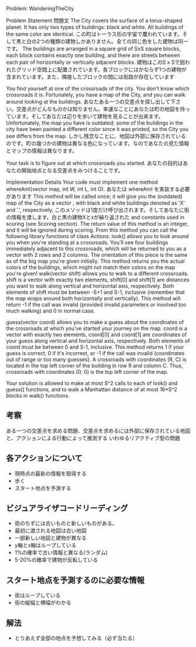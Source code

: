 Problem: WanderingTheCity

Problem Statement
問題文
The City covers the surface of a torus-shaped planet. It has only two types of buildings: black and white. All buildings of the same color are identical.
この町はトーラス形の宇宙で覆われています。そして黒と白の2つの種類の建物しかありません。全ての同じ色をした建物は同一です。
The buildings are arranged in a square grid of SxS square blocks, each block contains exactly one building, and there are streets between each pair of horizontally or vertically adjacent blocks.
建物はこのS x Sで囲われたグリッド空間上に配置されています。各ブロックにはかならず1つの建物が含まれています。また、隣接したブロックの間には街路が存在しています

You find yourself at one of the crossroads of the city. You don't know which crossroads it is. Fortunately, you have a map of the City, and you can walk around looking at the buildings.
あなたある一つの交差点を探し出して下さい。交差点がどんなものかは知りません。幸運なことにあなたは町の地図を持っています。そしてあなたは辺りを歩いて建物を見ることが出来ます。
Unfortunately, the map you have is outdated; some of the buildings in the city have been painted a different color since it was printed, so the City you see differs from the map.
しかし残念なことに、地図は外部に保存されているのです。町の幾つかの建物は異なる色になっています。なのであなたの見た情報とマップの情報は異なります。

Your task is to figure out at which crossroads you started.
あなたの目的はあなたの開始地点となる交差点をみつけることです。

Implementation Details
Your code must implement one method whereAmI(vector <string> map, int W, int L, int G).
あなたは whereAmI を実装する必要があります
This method will be called once; it will give you the (outdated) map of the City as a vector <string>, with black and white buildings denoted as 'X' and '.', respectively,
このメソッドは1度だけ呼び出されます。そしてあなたに街の情報を渡します。白と黒の建物Xとxが繰り返された
and constants used in scoring (see Scoring section). The return value of this method is an integer, and it will be ignored during scoring. From this method you can call the following library functions of class Actions:
look() allows you to look around you when you're standing at a crossroads.
You'll see four buildings immediately adjacent to this crossroads, which will be returned to you as a vector <string> with 2 rows and 2 columns. The orientation of this piece is the same as of the big map you're given initially. This method returns you the actual colors of the buildings, which might not match their colors on the map you're given!
walk(vector <int> shift) allows you to walk to a different crossroads. shift is a vector <int> with exactly two elements, shift[0] and shift[1] are distances you want to walk along vertical and horizontal axis, respectively. Both elements of shift must be between -S+1 and S-1, inclusive (remember that the map wraps around both horizontally and vertically). This method will return -1 if the call was invalid (provided invalid parameters or involved too much walking) and 0 in normal case.

guess(vector <int> coord) allows you to make a guess about the coordinates of the crossroads at which you've started your journey on the map.
coord is a vector <int> with exactly two elements, coord[0] and coord[1] are coordinates of your guess along vertical and horizontal axis, respectively.
Both elements of coord must be between 0 and S-1, inclusive. This method returns 1 if your guess is correct, 0 if it's incorrest, or -1 if the call was invalid (coordinates out of range or too many guesses).
A crossroads with coordinates (R, C) is located in the top left corner of the building in row R and column C. Thus, crossroads with coordinates (0, 0) is the top left corner of the map.

Your solution is allowed to make at most S^2 calls to each of look() and guess() functions, and to walk a Manhattan distance of at most 16*S^2 blocks in walk() functions.


## 考察

ある一つの交差点を求める問題、交差点を求めるには外部に保存されている地図と、アクションによる行動によって推測する
いわゆるリアクティブ型の問題

## 各アクションについて

 * 現時点の最新の情報を取得する
 * 歩く
 * スタート地点を予測する

## ビジュアライザコードリーディング

 * 街のちずには古いものと新しいものがある。
 * 最初に渡される地図は古い地図
 * 一部新しい地図と建物が異なる
 * y軸とx軸はループしている
 * 1%の確率で古い情報と異なる(ランダム)
 * 5-20%の確率で建物が反転している

## スタート地点を予測するのに必要な情報

  * 街はループしている
  * 街の縦幅と横幅がわかる


## 解法

 * とりあえず全部の地点を予想してみる（必ず当たる）
